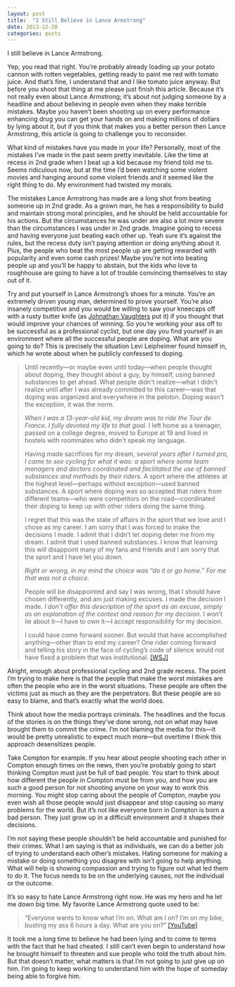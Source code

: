 ```yaml
---
layout: post
title:  "I Still Believe in Lance Armstrong"
date: 2013-12-28
categories: posts
---
```


I still believe in Lance Armstrong. 

Yep, you read that right. You’re probably already loading up your potato cannon
with rotten vegetables, getting ready to paint me red with tomato juice. And
that’s fine, I understand that and I like tomato juice anyway. But before you
shoot that thing at me please just finish this article. Because it’s not really
even about Lance Armstrong; it’s about not judging someone by a headline and
about believing in people even when they make terrible mistakes. Maybe you
haven’t been shooting up on every performance enhancing drug you can get your
hands on and making millions of dollars by lying about it, but if you think that
makes you a better person then Lance Armstrong, this article is going to
challenge you to reconsider.

What kind of mistakes have you made in your life? Personally, most of the
mistakes I’ve made in the past seem pretty inevitable. Like the time at recess
in 2nd grade when I beat up a kid because my friend told me to. Seems ridiculous
now, but at the time I’d been watching some violent movies and hanging around
some violent friends and it seemed like the right thing to do. My environment
had twisted my morals.

The mistakes Lance Armstrong has made are a long shot from beating someone up in
2nd grade. As a grown man, he has a responsibility to build and maintain strong
moral principles, and he should be held accountable for his actions. But the
circumstances he was under are also a lot more severe than the circumstances I
was under in 2nd grade. Imagine going to recess and having everyone just beating
each other up. Yeah sure it’s against the rules, but the recess duty isn’t
paying attention or doing anything about it. Plus, the people who beat the most
people up are getting rewarded with popularity and even some cash prizes! Maybe
you’re not into beating people up and you’ll be happy to abstain, but the kids
who love to roughhouse are going to have a lot of trouble convincing themselves
to stay out of it. 

Try and put yourself in Lance Armstrong’s shoes for a minute. You’re an
extremely driven young man, determined to prove yourself. You’re also insanely
competitive and you would be willing to saw your kneecaps off with a rusty
butter knife (as [Johnathan
Vaughters](http://www.cyclingnews.com/blogs/jonathan-vaughters/opinion-its-not-all-about-lance-armstrong-and-heres-how-we-can-fight-doping)
put it) if you thought that would improve your chances of winning. So you’re
working your ass off to be successful as a professional cyclist, but one day you
find yourself in an environment where all the successful people are doping. What
are you going to do? This is precisely the situation Levi Leipheimer found
himself in, which he wrote about when he publicly confessed to doping.

<blockquote>
<p>
Until recently—or maybe even until today—when people thought about doping, they
thought about a guy, by himself, using banned substances to get ahead. What
people didn't realize—what I didn't realize until after I was already committed
to this career—was that doping was organized and everywhere in the peloton.
Doping wasn't the exception, it was the norm.
</p>
<p>
<i>When I was a 13-year-old kid, my dream was to ride the Tour de France. I fully
devoted my life to that goal.</i> I left home as a teenager, passed on a college
degree, moved to Europe at 19 and lived in hostels with roommates who didn't
speak my language. 
</p>
<p>
Having made sacrifices for my dream, <i>several years after I turned pro, I came
to see cycling for what it was: a sport where some team managers and doctors
coordinated and facilitated the use of banned substances and methods by their
riders.</i> A sport where the athletes at the highest level—perhaps without
exception—used banned substances. A sport where doping was so accepted that
riders from different teams—who were competitors on the road—coordinated their
doping to keep up with other riders doing the same thing.
</p>
<p>
I regret that this was the state of affairs in the sport that we love and I
chose as my career. I am sorry that I was forced to make the decisions I made. I
admit that I didn’t let doping deter me from my dream. I admit that I used
banned substances. I know that learning this will disappoint many of my fans
and friends and I am sorry that the sport and I have let you down.
</p>
<p>
<i>Right or wrong, in my mind the choice was “do it or go home.” For me that was
not a choice.</i>
</p>
<p>
People will be disappointed and say I was wrong, that I should have chosen
differently, and am just making excuses. I made the decision I made. <i>I don’t
offer this description of the sport as an excuse, simply as an explanation of
the context and reason for my decision.</i> I won’t lie about it—I have to own it—I
accept responsibility for my decision.
</p>
<p>
I could have come forward sooner. But would that have accomplished
anything—other than to end my career? One rider coming forward and telling his
story in the face of cycling’s code of silence would not have fixed a problem
that was institutional.
<a href="http://online.wsj.com/news/articles/SB10000872396390444799904578048672603746526">[WSJ]</a>
</p>
</blockquote>

Alright, enough about professional cycling and 2nd grade recess. The point I’m
trying to make here is that the people that make the worst mistakes are often
the people who are in the worst situations. These people are often the victims
just as much as they are the perpetrators. But these people are so easy to
blame, and that’s exactly what the world does.

Think about how the media portrays criminals. The headlines and the focus of the
stories is on the things they’ve done wrong, not on what may have brought them
to commit the crime. I’m not blaming the media for this—it would be pretty
unrealistic to expect much more—but overtime I think this approach desensitizes
people.

Take Compton for example. If you hear about people shooting each other in
Compton enough times on the news, then you’re probably going to start thinking
Compton must just be full of bad people.  You start to think about how different
the people in Compton must be from you, and how you are such a good person for
not shooting anyone on your way to work this morning. You might stop caring
about the people of Compton, maybe you even wish all those people would just
disappear and stop causing so many problems for the world. But it’s not like
everyone born in Compton is born a bad person. They just grow up in a difficult
environment and it shapes their decisions.

I’m not saying these people shouldn’t be held accountable and punished for their
crimes. What I am saying is that as individuals, we can do a better job of
trying to understand each other’s mistakes. Hating someone for making a mistake
or doing something you disagree with isn’t going to help anything. What will
help is showing compassion and trying to figure out what led them to do it. The
focus needs to be on the underlying causes, not the individual or the outcome.

It’s so easy to hate Lance Armstrong right now. He was my hero and he let me
down big time. My favorite Lance Armstrong quote used to be: 

<blockquote>
<p>
“Everyone wants to know what I’m on. What am I on? I’m on my bike, busting my
ass 6 hours a day. What are you on?”
<a href="http://youtu.be/MIl5RxhLZ5U">[YouTube]</a>
</p>
</blockquote>

It took me a long time to believe he had been lying and to come to terms with
the fact that he had cheated. I still can’t even begin to understand how he
brought himself to threaten and sue people who told the truth about him. But
that doesn’t matter, what matters is that I’m not going to just give up on him.
I’m going to keep working to understand him with the hope of someday being able
to forgive him.
    
